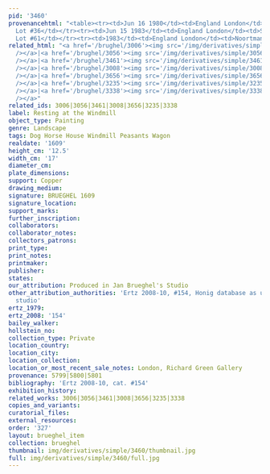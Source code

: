 ```yaml
---
pid: '3460'
provenancehtml: "<table><tr><td>Jun 16 1980</td><td>England London</td><td>Sale Sotheby's
  Lot #36</td></tr><tr><td>Jun 15 1983</td><td>England London</td><td>Sale Sotheby's
  Lot #61</td></tr><tr><td>1983</td><td>England London</td><td>Noortman and Brod</td></tr></table>"
related_html: "<a href='/brughel/3006'><img src='/img/derivatives/simple/3006/thumbnail.jpg'
  /></a>|<a href='/brughel/3056'><img src='/img/derivatives/simple/3056/thumbnail.jpg'
  /></a>|<a href='/brughel/3461'><img src='/img/derivatives/simple/3461/thumbnail.jpg'
  /></a>|<a href='/brughel/3008'><img src='/img/derivatives/simple/3008/thumbnail.jpg'
  /></a>|<a href='/brughel/3656'><img src='/img/derivatives/simple/3656/thumbnail.jpg'
  /></a>|<a href='/brughel/3235'><img src='/img/derivatives/simple/3235/thumbnail.jpg'
  /></a>|<a href='/brughel/3338'><img src='/img/derivatives/simple/3338/thumbnail.jpg'
  /></a>"
related_ids: 3006|3056|3461|3008|3656|3235|3338
label: Resting at the Windmill
object_type: Painting
genre: Landscape
tags: Dog Horse House Windmill Peasants Wagon
realdate: '1609'
height_cm: '12.5'
width_cm: '17'
diameter_cm:
plate_dimensions:
support: Copper
drawing_medium:
signature: BRUEGHEL 1609
signature_location:
support_marks:
further_inscription:
collaborators:
collaborator_notes:
collectors_patrons:
print_type:
print_notes:
printmaker:
publisher:
states:
our_attribution: Produced in Jan Brueghel's Studio
other_attribution_authorities: 'Ertz 2008-10, #154, Honig database as uncertain, possibly
  studio'
ertz_1979:
ertz_2008: '154'
bailey_walker:
hollstein_no:
collection_type: Private
location_country:
location_city:
location_collection:
location_or_most_recent_sale_notes: London, Richard Green Gallery
provenance: 5799|5800|5801
bibliography: 'Ertz 2008-10, cat. #154'
exhibition_history:
related_works: 3006|3056|3461|3008|3656|3235|3338
copies_and_variants:
curatorial_files:
external_resources:
order: '327'
layout: brueghel_item
collection: brueghel
thumbnail: img/derivatives/simple/3460/thumbnail.jpg
full: img/derivatives/simple/3460/full.jpg
---
```

